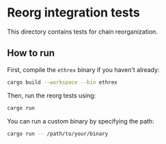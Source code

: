 # Reorg integration tests

This directory contains tests for chain reorganization.

## How to run

First, compile the `ethrex` binary if you haven't already:

```bash
cargo build --workspace --bin ethrex
```

Then, run the reorg tests using:

```bash
cargo run
```

You can run a custom binary by specifying the path:

```bash
cargo run -- /path/to/your/binary
```
